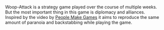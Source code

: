 Woop-Attack is a strategy game played over the course of multiple weeks. But
the most important thing in this game is diplomacy and alliances. Inspired by
the video by [People Make Games](https://www.youtube.com/watch?v=aOYbR-Q_4Hs) it
aims to reproduce the same amount of paranoia and backstabbing while playing the
game.
